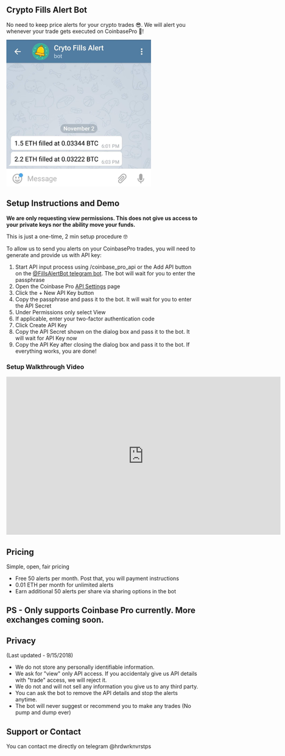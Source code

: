 ## Crypto Fills Alert Bot
No need to keep price alerts for your crypto trades 😎. We will alert you whenever your trade gets executed on CoinbasePro 🤑!

<img style="max-width: 380px;" src="botsc.jpg">

## Setup Instructions and Demo
**We are only requesting view permissions. This does not give us access to your private keys nor the ability move your funds.**

This is just a one-time, 2 min setup procedure 🤓

To allow us to send you alerts on your CoinbasePro trades, you will need to generate and provide us with API key:
1. Start API input process using /coinbase_pro_api or the Add API button on the [@FillsAlertBot telegram bot](tg://resolve?domain=FillsAlertBot). The bot will wait for you to enter the passphrase
2. Open the Coinbase Pro [API Settings](https://pro.coinbase.com/profile/api) page
3. Click the + New API Key button
4. Copy the passphrase and pass it to the bot. It will wait for you to enter the API Secret
4. Under Permissions only select View
5. If applicable, enter your two-factor authentication code
6. Click Create API Key
7. Copy the API Secret shown on the dialog box and pass it to the bot. It will wait for API Key now
8. Copy the API Key after closing the dialog box and pass it to the bot. If everything works, you are done! 

### Setup Walkthrough Video

<iframe width="720" height="415" src="https://www.youtube.com/embed/URB3HmduDhA?mute=1" frameborder="0" allowfullscreen></iframe>

## Pricing

Simple, open, fair pricing

* Free 50 alerts per month. Post that, you will payment instructions
* 0.01 ETH per month for unlimited alerts
* Earn additional 50 alerts per share via sharing options in the bot 

## PS - Only supports Coinbase Pro currently. More exchanges coming soon.

## Privacy 
(Last updated - 9/15/2018)

- We do not store any personally identifiable information. 
- We ask for "view" only API access. If you accidentaly give us API details with "trade" access, we will reject it.
- We do not and will not sell any information you give us to any third party.
- You can ask the bot to remove the API details and stop the alerts anytime.
- The bot will never suggest or recommend you to make any trades (No pump and dump ever)

## Support or Contact

You can contact me directly on telegram @hrdwrknvrstps
